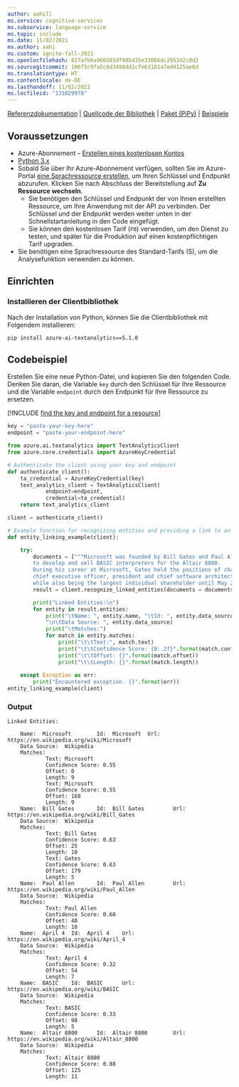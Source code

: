 ```yaml
---
author: aahill
ms.service: cognitive-services
ms.subservice: language-service
ms.topic: include
ms.date: 11/02/2021
ms.author: aahi
ms.custom: ignite-fall-2021
ms.openlocfilehash: 827afb6a966583df98b435e33066dc2951d2c0d2
ms.sourcegitcommit: 106f5c9fa5c6d3498dd1cfe63181a7ed4125ae6d
ms.translationtype: HT
ms.contentlocale: de-DE
ms.lasthandoff: 11/02/2021
ms.locfileid: "131029976"
---
```

[Referenzdokumentation](/python/api/azure-ai-textanalytics/azure.ai.textanalytics?preserve-view=true&view=azure-python) | [Quellcode der Bibliothek](https://github.com/Azure/azure-sdk-for-python/tree/main/sdk/textanalytics/azure-ai-textanalytics) | [Paket (PiPy)](https://pypi.org/project/azure-ai-textanalytics/5.1.0/) | [Beispiele](https://github.com/Azure/azure-sdk-for-python/tree/main/sdk/textanalytics/azure-ai-textanalytics/samples)


## <a name="prerequisites"></a>Voraussetzungen

* Azure-Abonnement – [Erstellen eines kostenlosen Kontos](https://azure.microsoft.com/free/cognitive-services)
* [Python 3.x](https://www.python.org/)
* Sobald Sie über Ihr Azure-Abonnement verfügen, sollten Sie im Azure-Portal <a href="https://ms.portal.azure.com/#create/Microsoft.CognitiveServicesTextAnalytics"  title="Erstellen einer Sprachressource"  target="_blank">eine Sprachressource erstellen</a>, um Ihren Schlüssel und Endpunkt abzurufen. Klicken Sie nach Abschluss der Bereitstellung auf **Zu Ressource wechseln**.
    * Sie benötigen den Schlüssel und Endpunkt der von Ihnen erstellten Ressource, um Ihre Anwendung mit der API zu verbinden. Der Schlüssel und der Endpunkt werden weiter unten in der Schnellstartanleitung in den Code eingefügt.
    * Sie können den kostenlosen Tarif (`F0`) verwenden, um den Dienst zu testen, und später für die Produktion auf einen kostenpflichtigen Tarif upgraden.
* Sie benötigen eine Sprachressource des Standard-Tarifs (S), um die Analysefunktion verwenden zu können.

## <a name="setting-up"></a>Einrichten

### <a name="install-the-client-library"></a>Installieren der Clientbibliothek

Nach der Installation von Python, können Sie die Clientbibliothek mit Folgendem installieren:

```console
pip install azure-ai-textanalytics==5.1.0
```

## <a name="code-example"></a>Codebeispiel

Erstellen Sie eine neue Python-Datei, und kopieren Sie den folgenden Code. Denken Sie daran, die Variable `key` durch den Schlüssel für Ihre Ressource und die Variable `endpoint` durch den Endpunkt für Ihre Ressource zu ersetzen. 

[!INCLUDE [find the key and endpoint for a resource](../../../includes/find-azure-resource-info.md)]

```python
key = "paste-your-key-here"
endpoint = "paste-your-endpoint-here"

from azure.ai.textanalytics import TextAnalyticsClient
from azure.core.credentials import AzureKeyCredential

# Authenticate the client using your key and endpoint 
def authenticate_client():
    ta_credential = AzureKeyCredential(key)
    text_analytics_client = TextAnalyticsClient(
            endpoint=endpoint, 
            credential=ta_credential)
    return text_analytics_client

client = authenticate_client()

# Example function for recognizing entities and providing a link to an online data source
def entity_linking_example(client):

    try:
        documents = ["""Microsoft was founded by Bill Gates and Paul Allen on April 4, 1975, 
        to develop and sell BASIC interpreters for the Altair 8800. 
        During his career at Microsoft, Gates held the positions of chairman,
        chief executive officer, president and chief software architect, 
        while also being the largest individual shareholder until May 2014."""]
        result = client.recognize_linked_entities(documents = documents)[0]

        print("Linked Entities:\n")
        for entity in result.entities:
            print("\tName: ", entity.name, "\tId: ", entity.data_source_entity_id, "\tUrl: ", entity.url,
            "\n\tData Source: ", entity.data_source)
            print("\tMatches:")
            for match in entity.matches:
                print("\t\tText:", match.text)
                print("\t\tConfidence Score: {0:.2f}".format(match.confidence_score))
                print("\t\tOffset: {}".format(match.offset))
                print("\t\tLength: {}".format(match.length))
            
    except Exception as err:
        print("Encountered exception. {}".format(err))
entity_linking_example(client)
```

### <a name="output"></a>Output

```console
Linked Entities:

    Name:  Microsoft        Id:  Microsoft  Url:  https://en.wikipedia.org/wiki/Microsoft
    Data Source:  Wikipedia
    Matches:
            Text: Microsoft
            Confidence Score: 0.55
            Offset: 0
            Length: 9
            Text: Microsoft
            Confidence Score: 0.55
            Offset: 168
            Length: 9
    Name:  Bill Gates       Id:  Bill Gates         Url:  https://en.wikipedia.org/wiki/Bill_Gates
    Data Source:  Wikipedia
    Matches:
            Text: Bill Gates
            Confidence Score: 0.63
            Offset: 25
            Length: 10
            Text: Gates
            Confidence Score: 0.63
            Offset: 179
            Length: 5
    Name:  Paul Allen       Id:  Paul Allen         Url:  https://en.wikipedia.org/wiki/Paul_Allen
    Data Source:  Wikipedia
    Matches:
            Text: Paul Allen
            Confidence Score: 0.60
            Offset: 40
            Length: 10
    Name:  April 4  Id:  April 4    Url:  https://en.wikipedia.org/wiki/April_4
    Data Source:  Wikipedia
    Matches:
            Text: April 4
            Confidence Score: 0.32
            Offset: 54
            Length: 7
    Name:  BASIC    Id:  BASIC      Url:  https://en.wikipedia.org/wiki/BASIC
    Data Source:  Wikipedia
    Matches:
            Text: BASIC
            Confidence Score: 0.33
            Offset: 98
            Length: 5
    Name:  Altair 8800      Id:  Altair 8800        Url:  https://en.wikipedia.org/wiki/Altair_8800
    Data Source:  Wikipedia
    Matches:
            Text: Altair 8800
            Confidence Score: 0.88
            Offset: 125
            Length: 11
```
